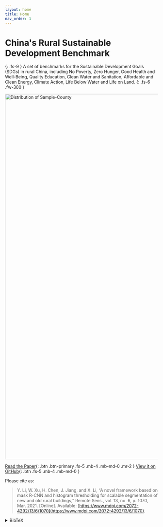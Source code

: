 ```yaml
---
layout: home
title: Home
nav_order: 1
---
```


# China's Rural Sustainable Development Benchmark
{: .fs-9 }
A set of benchmarks for the Sustainable Development Goals (SDGs) in rural China, including No Poverty, Zero Hunger, Good Health and Well-Being, Quality Education, Clean Water and Sanitation, Affordable and Clean Energy, Climate Action, Life Below Water and Life on Land.
{: .fs-6 .fw-300 }

<img src="{{ site.baseurl }}/assets/images/overall.png" width="1200" title="Distribution of Sample-County">

[Read the Paper](https://www.mdpi.com/2072-4292/13/6/1070){: .btn .btn-primary .fs-5 .mb-4 .mb-md-0 .mr-2 } [View it on GitHub](https://github.com/dengweihuan/SustainBench-lab/){: .btn .fs-5 .mb-4 .mb-md-0 }

Please cite as:

> Y. Li, W. Xu, H. Chen, J. Jiang, and X. Li, “A novel framework based on mask R-CNN and histogram thresholding for scalable segmentation of new and old rural buildings,” Remote Sens., vol. 13, no. 6, p. 1070, Mar. 2021. [Online]. Available: [https://www.mdpi.com/2072-4292/13/6/1070](https://www.mdpi.com/2072-4292/13/6/1070).

<details markdown="block">
<summary>BibTeX</summary>

```tex
@inproceedings{

}
```

</details>
